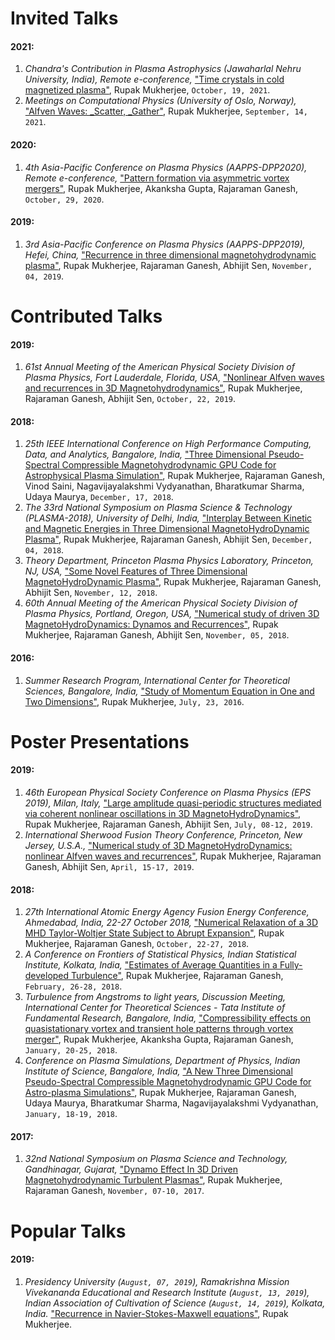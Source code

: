 # Invited Talks

#### 2021:
1. _Chandra's Contribution in Plasma Astrophysics (Jawaharlal Nehru University, India), Remote e-conference,_ ["Time crystals in cold magnetized plasma"](https://drive.google.com/file/d/1bKalBoCVa4gT7nwisG2AvDlqo7Me9MlT/view?usp=sharing), Rupak Mukherjee, `October, 19, 2021`.
2. _Meetings on Computational Physics (University of Oslo, Norway),_ ["Alfven Waves: _Scatter, _Gather"](https://drive.google.com/file/d/1Kb_sIJhKNKQ_Z8Nf-VV6yQRrrQTXAs4d/view?usp=sharing), Rupak Mukherjee, `September, 14, 2021`.

#### 2020:
1. _4th Asia-Pacific Conference on Plasma Physics (AAPPS-DPP2020), Remote e-conference,_ ["Pattern formation via asymmetric vortex mergers"](https://drive.google.com/file/d/19AxPmq8GtiQYp9g08Q06UO4Ozs3Mk2Nf/view), Rupak Mukherjee, Akanksha Gupta, Rajaraman Ganesh, `October, 29, 2020`.

#### 2019:
1. _3rd Asia-Pacific Conference on Plasma Physics (AAPPS-DPP2019), Hefei, China,_ ["Recurrence in three dimensional magnetohydrodynamic plasma"](https://drive.google.com/file/d/1CenyLFDsN7a8J--vnbt2zRmbb2WVsbeD/view), Rupak Mukherjee, Rajaraman Ganesh, Abhijit Sen, `November, 04, 2019`.

# Contributed Talks

#### 2019:
1. _61st Annual Meeting of the American Physical Society Division of Plasma Physics, Fort Lauderdale, Florida, USA,_ ["Nonlinear Alfven waves and recurrences in 3D Magnetohydrodynamics"](https://drive.google.com/file/d/1QbFfkj9iDSDituX51VlL5zISQAYNyV6a/view), Rupak Mukherjee, Rajaraman Ganesh, Abhijit Sen, `October, 22, 2019`.

#### 2018:
1. _25th IEEE International Conference on High Performance Computing, Data, and Analytics, Bangalore, India,_ ["Three Dimensional Pseudo-Spectral Compressible Magnetohydrodynamic GPU Code for Astrophysical Plasma Simulation"](https://drive.google.com/file/d/1msbYTV4khAVKDpDB6VxLj2SjFsLsXcdC/view), Rupak Mukherjee, Rajaraman Ganesh, Vinod Saini, Nagavijayalakshmi Vydyanathan, Bharatkumar Sharma, Udaya Maurya, `December, 17, 2018`.
2. _The 33rd National Symposium on Plasma Science & Technology (PLASMA-2018), University of Delhi, India,_ ["Interplay Between Kinetic and Magnetic Energies in Three Dimensional MagnetoHydroDynamic Plasma"](https://drive.google.com/file/d/1whr7hvboTh4zPftuT5LY-F-YkU-JQ7n2/view), Rupak Mukherjee, Rajaraman Ganesh, Abhijit Sen, `December, 04, 2018`.
3. _Theory Department, Princeton Plasma Physics Laboratory, Princeton, NJ, USA,_ ["Some Novel Features of Three Dimensional MagnetoHydroDynamic Plasma"](https://drive.google.com/file/d/1b1L2vr8KMXRgDztZ9__sd-6N1_9Zt2T8/view), Rupak Mukherjee, Rajaraman Ganesh, Abhijit Sen, `November, 12, 2018`.
4. _60th Annual Meeting of the American Physical Society Division of Plasma Physics, Portland, Oregon, USA,_ ["Numerical study of driven 3D MagnetoHydroDynamics: Dynamos and Recurrences"](https://drive.google.com/file/d/160fD7fAhm6lp1UnED_L96GHn-f6_-vvC/view), Rupak Mukherjee, Rajaraman Ganesh, Abhijit Sen, `November, 05, 2018`.

#### 2016:
1. _Summer Research Program, International Center for Theoretical Sciences, Bangalore, India,_ ["Study of Momentum Equation in One and Two Dimensions"](https://drive.google.com/file/d/0B6yz4fhLgGUeNldIejZzaENoVzA/view), Rupak Mukherjee, `July, 23, 2016`.

# Poster Presentations

#### 2019:
1. _46th European Physical Society Conference on Plasma Physics (EPS 2019), Milan, Italy,_ ["Large amplitude quasi-periodic structures mediated via coherent nonlinear oscillations in 3D MagnetoHydroDynamics"](https://drive.google.com/file/d/1LYOGZ2o4uYp9ywpuqW59xvH1xnqa0QIt/view), Rupak Mukherjee, Rajaraman Ganesh, Abhijit Sen, `July, 08-12, 2019`.
2. _International Sherwood Fusion Theory Conference, Princeton, New Jersey, U.S.A.,_ ["Numerical study of 3D MagnetoHydroDynamics: nonlinear Alfven waves and recurrences"](https://drive.google.com/file/d/1hm4Oz8qV8Kthy2SyjajkQgP3mOB6PP4E/view), Rupak Mukherjee, Rajaraman Ganesh, Abhijit Sen, `April, 15-17, 2019`.

#### 2018:
1. _27th International Atomic Energy Agency Fusion Energy Conference, Ahmedabad, India, 22-27 October 2018,_ ["Numerical Relaxation of a 3D MHD Taylor-Woltjer State Subject to Abrupt Expansion"](https://drive.google.com/file/d/1vAkTKrK3OfumMoU9hbAkDp6rvZQjWSDl/view), Rupak Mukherjee, Rajaraman Ganesh, `October, 22-27, 2018`.
2. _A Conference on Frontiers of Statistical Physics, Indian Statistical Institute, Kolkata, India,_ ["Estimates of Average Quantities in a Fully-developed Turbulence"](https://drive.google.com/file/d/1QfUqBXpzEIwSEPLDLi6WZ0PQJTJzQptU/view), Rupak Mukherjee, Rajaraman Ganesh, `February, 26-28, 2018`.
3. _Turbulence from Angstroms to light years, Discussion Meeting, International Center for Theoretical Sciences - Tata Institute of Fundamental Research, Bangalore, India,_ ["Compressibility effects on quasistationary vortex and transient hole patterns through vortex merger"](https://drive.google.com/file/d/1wVvSYCsop8Z3GZNfN3K3g9OkyNN_MdPl/view), Rupak Mukherjee, Akanksha Gupta, Rajaraman Ganesh, `January, 20-25, 2018`.
4. _Conference on Plasma Simulations, Department of Physics, Indian Institute of Science, Bangalore, India,_ ["A New Three Dimensional Pseudo-Spectral Compressible Magnetohydrodynamic GPU Code for Astro-plasma Simulations"](https://drive.google.com/file/d/1XNUbUp9pmFKBLhulvIzGK8X7Oausk2NB/view), Rupak Mukherjee, Rajaraman Ganesh, Udaya Maurya, Bharatkumar Sharma, Nagavijayalakshmi Vydyanathan, `January, 18-19, 2018`.

#### 2017:
1. _32nd National Symposium on Plasma Science and Technology, Gandhinagar, Gujarat,_ ["Dynamo Effect In 3D Driven Magnetohydrodynamic Turbulent Plasmas"](https://drive.google.com/file/d/1_BVy9d567avbxNAVNkavOxrVLElD-5l0/view), Rupak Mukherjee, Rajaraman Ganesh, `November, 07-10, 2017`.

# Popular Talks

#### 2019:
1. _Presidency University (`August, 07, 2019`), Ramakrishna Mission Vivekananda Educational and Research Institute (`August, 13, 2019`), Indian Association of Cultivation of Science (`August, 14, 2019`), Kolkata, India._ ["Recurrence in Navier-Stokes-Maxwell equations"](https://drive.google.com/file/d/1709aRblSW367QRYGBkXGyzvUTL9tnDl4/view), Rupak Mukherjee.
